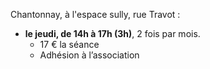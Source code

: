 
Chantonnay, à l'espace sully, rue Travot :

* **le jeudi, de 14h à 17h (3h)**, 2 fois par mois.
	- 17 € la séance
	- Adhésion à l’association
